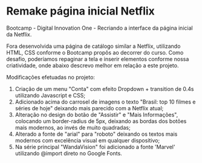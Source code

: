 # Remake página inicial Netflix

Bootcamp - Digital Innovation One - Recriando a interface da página inicial da Netflix.

Fora desenvolvida uma página de catálogo similar a Netflix, utilizando HTML, CSS conforme o Bootcamp propôs ao decorrer do curso.
Como desafio, poderíamos repaginar a tela e inserir elementos conforme nossa criatividade, onde abaixo descrevo melhor em relação a este projeto.

Modificações efetuadas no projeto:

1)  Criação de um menu "Conta" com efeito Dropdown + transition de 0.4s utilizando Javascript e CSS;
2)  Adicionado acima do carrosel de imagens o texto "Brasil: top 10 filmes e séries de hoje" deixando mais parecido com a Netflix atual;
3)  Alteração no design do botão de "Assistir" e "Mais Informações", colocando um border-radius de 5px, deixando as bordas dos botões mais modernos, ao invés de muito quadradas;
4)  Alterado a fonte de "arial" para "roboto" deixando os textos mais modernos com excelência visual em qualquer dispositivo;
5)  Na série principal "WandaVision" foi adicionado a fonte 'Marvel' utilizando @import direto no Google Fonts.
